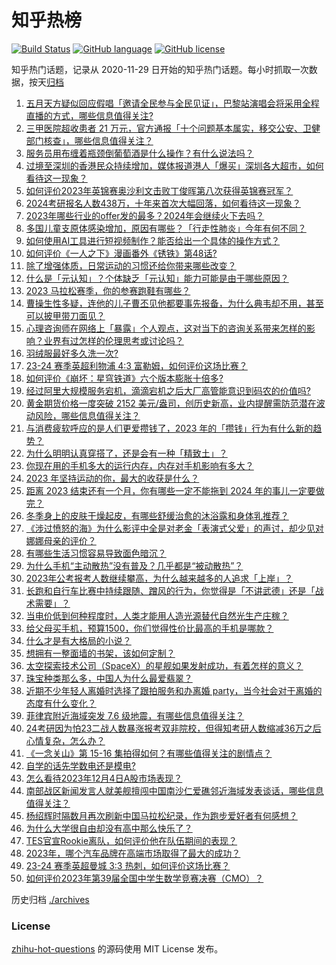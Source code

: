 # 知乎热榜
[![Build Status](https://github.com/ToWeLong/zhihu-hot-questions/workflows/CI/badge.svg)](https://github.com/ToWeLong/zhihu-hot-questions/actions)
[![GitHub language](https://img.shields.io/badge/language-golang-orange.svg)](https://golang.org/)
[![GitHub license](https://img.shields.io/github/license/ToWeLong/zhihu-hot-questions)](https://github.com/ToWeLong/zhihu-hot-questions/blob/main/LICENSE)

知乎热门话题，记录从 2020-11-29 日开始的知乎热门话题。每小时抓取一次数据，按天[归档](./archives)

<!-- BEGIN -->

1. [五月天方疑似回应假唱「邀请全民参与全民见证」，巴黎站演唱会将采用全程直播的方式，哪些信息值得关注?](https://www.zhihu.com/question/633168083)
1. [三甲医院超收患者 21 万元，官方通报「十个问题基本属实，移交公安、卫健部门核查」，哪些信息值得关注？](https://www.zhihu.com/question/633115204)
1. [服务员用布缠着瓶颈倒葡萄酒是什么操作？有什么说法吗？](https://www.zhihu.com/question/630491853)
1. [过境至深圳的香港民众持续增加，媒体报道港人「爆买」深圳各大超市，如何看待这一现象？](https://www.zhihu.com/question/632097505)
1. [如何评价2023年英锦赛奥沙利文击败丁俊晖第八次获得英锦赛冠军？](https://www.zhihu.com/question/633163133)
1. [2024考研报名人数438万，十年来首次大幅回落，如何看待这一现象？](https://www.zhihu.com/question/631366097)
1. [2023年哪些行业的offer发的最多？2024年会继续火下去吗？](https://www.zhihu.com/question/631330213)
1. [多国儿童支原体感染增加，原因有哪些？「行走性肺炎」今年有何不同？](https://www.zhihu.com/question/633163118)
1. [如何使用AI工具进行短视频制作？能否给出一个具体的操作方式？](https://www.zhihu.com/question/618386036)
1. [如何评价《一人之下》漫画番外《锈铁》第48话?](https://www.zhihu.com/question/633070984)
1. [除了增强体质，日常运动的习惯还给你带来哪些改变？](https://www.zhihu.com/question/632464118)
1. [什么是「元认知」？个体缺乏「元认知」能力可能是由于哪些原因？](https://www.zhihu.com/question/631513252)
1. [2023 马拉松赛季，你的参赛跑鞋有哪些？](https://www.zhihu.com/question/632453320)
1. [曹操生性多疑，连他的儿子曹丕见他都要事先报备，为什么典韦却不用，甚至可以披甲带刀面见？](https://www.zhihu.com/question/632775346)
1. [心理咨询师在网络上「暴露」个人观点，这对当下的咨询关系带来怎样的影响？业界有过怎样的伦理思考或讨论吗？](https://www.zhihu.com/question/628213112)
1. [羽绒服最好多久洗一次?](https://www.zhihu.com/question/632012887)
1. [23-24 赛季英超利物浦 4:3 富勒姆，如何评价这场比赛？](https://www.zhihu.com/question/633133899)
1. [如何评价《崩坏：星穹铁道》六个版本膨胀十倍多?](https://www.zhihu.com/question/633120422)
1. [经过阿里大规模服务宕机，滴滴宕机之后大厂高管能意识到码农的价值吗?](https://www.zhihu.com/question/632927474)
1. [黄金期货价格一度突破 2152 美元/盎司，创历史新高，业内提醒需防范潜在波动风险，哪些信息值得关注？](https://www.zhihu.com/question/633164407)
1. [与消费疲软呼应的是人们更爱攒钱了，2023 年的「攒钱」行为有什么新的趋势？](https://www.zhihu.com/question/630156525)
1. [为什么明明认真穿搭了，还是会有一种「精致土」？](https://www.zhihu.com/question/630322434)
1. [你现在用的手机多大的运行内存，内存对手机影响有多大？](https://www.zhihu.com/question/630462536)
1. [2023 年坚持运动的你，最大的收获是什么？](https://www.zhihu.com/question/632635958)
1. [距离 2023 结束还有一个月，你有哪些一定不能拖到 2024 年的事儿一定要做完？](https://www.zhihu.com/question/632311208)
1. [冬季身上的皮肤干燥起皮，有哪些舒缓治愈的沐浴露和身体乳推荐？](https://www.zhihu.com/question/630322769)
1. [《涉过愤怒的海》为什么影评中全是对老金「表演式父爱」的声讨，却少见对娜娜母亲的评价？](https://www.zhihu.com/question/632201134)
1. [有哪些生活习惯容易导致面色暗沉？](https://www.zhihu.com/question/616486954)
1. [为什么手机“主动散热”没有普及？几乎都是“被动散热”？](https://www.zhihu.com/question/632904838)
1. [2023年公考报考人数继续攀高，为什么越来越多的人追求「上岸」？](https://www.zhihu.com/question/631330318)
1. [长跑和自行车比赛中持续跟随、蹭风的行为，你觉得是「不讲武德」还是「战术需要」？](https://www.zhihu.com/question/632453298)
1. [当电价低到何种程度时，人类才能用人造光源替代自然光生产庄稼？](https://www.zhihu.com/question/628821406)
1. [给父母买手机，预算1500，你们觉得性价比最高的手机是哪款？](https://www.zhihu.com/question/631301666)
1. [什么才是有大格局的小说？](https://www.zhihu.com/question/270393586)
1. [想拥有一整面墙的书架，该如何定制？](https://www.zhihu.com/question/631187942)
1. [太空探索技术公司（SpaceX）的星舰如果发射成功，有着怎样的意义？](https://www.zhihu.com/question/596199801)
1. [珠宝种类那么多，中国人为什么最爱翡翠？](https://www.zhihu.com/question/630442604)
1. [近期不少年轻人离婚时选择了跟拍服务和办离婚 party，当今社会对于离婚的态度有什么变化？](https://www.zhihu.com/question/633112209)
1. [菲律宾附近海域突发 7.6 级地震，有哪些信息值得关注？](https://www.zhihu.com/question/633097840)
1. [24考研因为怕23二战人数暴涨报考双非院校，但得知考研人数缩减36万之后心情复杂，怎么办？](https://www.zhihu.com/question/631462067)
1. [《一念关山》第 15-16 集拍得如何？有哪些值得关注的剧情点？](https://www.zhihu.com/question/633124202)
1. [自学的话先学数电还是模电?](https://www.zhihu.com/question/630838113)
1. [怎么看待2023年12月4日A股市场表现？](https://www.zhihu.com/question/633171098)
1. [南部战区新闻发言人就美舰擅闯中国南沙仁爱礁邻近海域发表谈话，哪些信息值得关注？](https://www.zhihu.com/question/633163326)
1. [杨绍辉时隔数月再次刷新中国马拉松纪录，作为跑步爱好者有何感想？](https://www.zhihu.com/question/633110817)
1. [为什么大学很自由却没有高中那么快乐了？](https://www.zhihu.com/question/627742880)
1. [TES官宣Rookie离队，如何评价他在队伍期间的表现？](https://www.zhihu.com/question/632982257)
1. [2023年，哪个汽车品牌在高端市场取得了最大的成功？](https://www.zhihu.com/question/632789095)
1. [23-24 赛季英超曼城 3:3 热刺，如何评价这场比赛？](https://www.zhihu.com/question/633141953)
1. [如何评价2023年第39届全国中学生数学竞赛决赛（CMO）？](https://www.zhihu.com/question/629155987)

<!-- END -->

历史归档 [./archives](./archives)


### License
[zhihu-hot-questions](https://github.com/towelong/zhihu-hot-questions) 的源码使用 MIT License 发布。